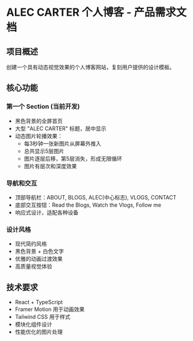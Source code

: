 # ALEC CARTER 个人博客 - 产品需求文档

## 项目概述
创建一个具有动态视觉效果的个人博客网站，复刻用户提供的设计模板。

## 核心功能

### 第一个 Section (当前开发)
- 黑色背景的全屏首页
- 大型 "ALEC CARTER" 标题，居中显示
- 动态图片轮播效果：
  - 每3秒钟一张新图片从屏幕外推入
  - 总共显示5层图片
  - 图片逐层后移，第5层消失，形成无限循环
  - 图片有层次和深度效果

### 导航和交互
- 顶部导航栏：ABOUT, BLOGS, ALEC(中心标志), VLOGS, CONTACT
- 底部交互按钮：Read the Blogs, Watch the Vlogs, Follow me
- 响应式设计，适配各种设备

### 设计风格
- 现代简约风格
- 黑色背景 + 白色文字
- 优雅的动画过渡效果
- 高质量视觉体验

## 技术要求
- React + TypeScript
- Framer Motion 用于动画效果
- Tailwind CSS 用于样式
- 模块化组件设计
- 性能优化的图片处理